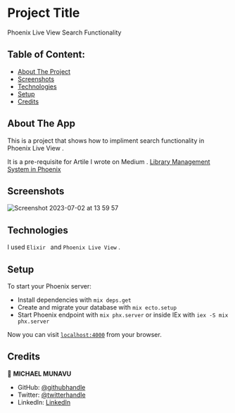 # Project Title

Phoenix Live View Search Functionality



## Table of Content:

- [About The Project](#about-the-app)
- [Screenshots](#screenshots)
- [Technologies](#technologies)
- [Setup](#setup)
- [Credits](#credits)


## About The App
 This is a project that shows how to impliment search functionality in Phoenix Live View .

 It is a pre-requisite for  Artile I wrote on Medium .
 [Library Management System in Phoenix](https://medium.com/@michaelmunavu83/enhancing-user-experience-with-live-search-feature-using-phoenix-live-view-and-elixir-41b215874f62)

## Screenshots

![Screenshot 2023-07-02 at 13 59 57](https://github.com/MICHAELMUNAVU83/phoenix_liveview_search/assets/86654131/0d3e6141-5df4-4cdc-aee0-107e8091314f)









## Technologies
I used `Elixir ` and `Phoenix Live View` .

## Setup
To start your Phoenix server:

  * Install dependencies with `mix deps.get`
  * Create and migrate your database with `mix ecto.setup`
  * Start Phoenix endpoint with `mix phx.server` or inside IEx with `iex -S mix phx.server`

Now you can visit [`localhost:4000`](http://localhost:4000) from your browser.




## Credits
👤 **MICHAEL MUNAVU**

- GitHub: [@githubhandle](https://github.com/MICHAELMUNAVU83)
- Twitter: [@twitterhandle](https://twitter.com/MichaelTrance1)
- LinkedIn: [LinkedIn](https://www.linkedin.com/in/michael-munavu-78703a218/)


